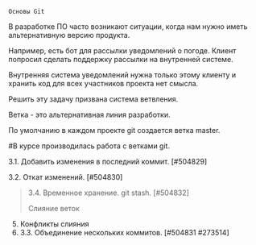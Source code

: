   
    Основы Git
В разработке ПО часто возникают ситуации, когда нам нужно иметь альтернативную версию продукта.

Например, есть бот для рассылки уведомлений о погоде. Клиент попросил сделать поддержку рассылки на внутренней системе.

Внутренняя система уведомлений нужна только этому клиенту и хранить код для всех участников проекта нет смысла.

Решить эту задачу призвана система ветвления.

Ветка - это альтернативная линия разработки.

По умолчанию в каждом проекте git создается ветка master.

#В курсе производилась работа с ветками git.

3.1. Добавить изменения в последний коммит. [#504829]

3.2. Откат изменений. [#504830]

> 3.4. Временное хранение. git stash. [#504832]
> 
> Слияние веток
5. Конфликты слияния
6. 3.3. Объединение нескольких коммитов. [#504831 #273514]